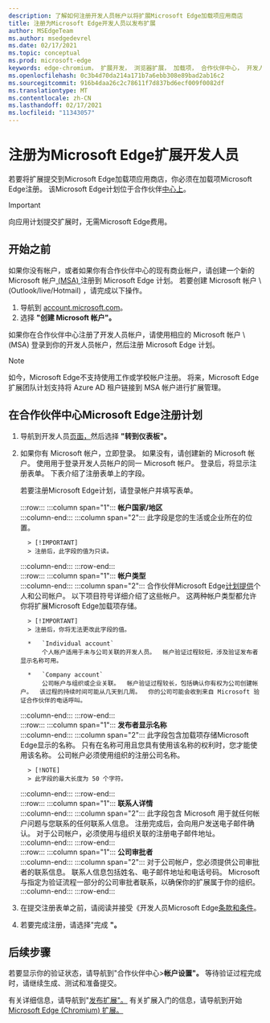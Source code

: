 ```yaml
---
description: 了解如何注册开发人员帐户以将扩展Microsoft Edge加载项应用商店
title: 注册为Microsoft Edge开发人员以发布扩展
author: MSEdgeTeam
ms.author: msedgedevrel
ms.date: 02/17/2021
ms.topic: conceptual
ms.prod: microsoft-edge
keywords: edge-chromium， 扩展开发， 浏览器扩展， 加载项， 合作伙伴中心， 开发人员
ms.openlocfilehash: 0c3b4d70da214a171b7a6ebb308e89bad2ab16c2
ms.sourcegitcommit: 916b4daa26c2c78611f7d837bd6ecf009f0082df
ms.translationtype: MT
ms.contentlocale: zh-CN
ms.lasthandoff: 02/17/2021
ms.locfileid: "11343057"
---
```

# 注册为Microsoft Edge扩展开发人员  

若要将扩展提交到Microsoft Edge加载项应用商店，你必须在加载项Microsoft Edge注册。  该Microsoft Edge计划位于合作伙伴[中心上][MicrosoftPartnerCenter]。  

> [!IMPORTANT]
> 向应用计划提交扩展时，无需Microsoft Edge费用。  

## 开始之前  

如果你没有帐户，或者如果你有合作伙伴中心的现有商业帐户，请创建一个新的 Microsoft 帐户[ (MSA) ][WindowsCommunityEverythingAboutMicrosoftAccounts]注册到 Microsoft Edge 计划。  若要创建 Microsoft 帐户 \ (Outlook/live/Hotmail\) ，请完成以下操作。  

1.  导航到 [account.microsoft.com][MicrosoftAccount]。  
1.  选择 **"创建 Microsoft 帐户"。**  
    
如果你在合作伙伴中心注册了开发人员帐户，请使用相应的 Microsoft 帐户 \ (MSA\) 登录到你的开发人员帐户，然后注册 Microsoft Edge 计划。  

> [!NOTE]
> 如今，Microsoft Edge不支持使用工作或学校帐户注册。  将来，Microsoft Edge扩展团队计划支持将 Azure AD 租户链接到 MSA 帐户进行扩展管理。  

## 在合作伙伴中心Microsoft Edge注册计划  

1.  导航到开发人员[页面，][MicrosoftPartnerCenter]然后选择 **"转到仪表板"。**  
1.  如果你有 Microsoft 帐户，立即登录。  如果没有，请创建新的 Microsoft 帐户。  使用用于登录开发人员帐户的同一 Microsoft 帐户。  登录后，将显示注册表单。 下表介绍了注册表单上的字段。  
    
    若要注册Microsoft Edge计划，请登录帐户并填写表单。  
    
    :::row:::
       :::column span="1":::
          **帐户国家/地区**  
       :::column-end:::
       :::column span="2":::
          此字段是您的生活或企业所在的位置。  
          
          > [!IMPORTANT]
          > 注册后，此字段的值为只读。  
          
       :::column-end:::
    :::row-end:::  
    :::row:::
       :::column span="1":::
          **帐户类型**  
       :::column-end:::
       :::column span="2":::
          合作伙伴Microsoft Edge[计划提供][MicrosoftPartnerCenter]个人和公司帐户。  以下项目符号详细介绍了这些帐户。  这两种帐户类型都允许你将扩展Microsoft Edge加载项存储。  
          
          > [!IMPORTANT]
          > 注册后，你将无法更改此字段的值。  
          
          *   `Individual account`  
              个人帐户适用于未与公司关联的开发人员。  帐户验证过程较短，涉及验证发布者显示名称可用。  

          *   `Company account`  
              公司帐户与组织或企业关联。  帐户验证过程较长，包括确认你有权为公司创建帐户。  该过程的持续时间可能从几天到几周。  你的公司可能会收到来自 Microsoft 验证合作伙伴的电话呼叫。  
              
       :::column-end:::
    :::row-end:::  
    :::row:::
       :::column span="1":::
          **发布者显示名称**  
       :::column-end:::
       :::column span="2":::
          此字段包含加载项存储Microsoft Edge显示的名称。  只有在名称可用且您具有使用该名称的权利时，您才能使用该名称。  公司帐户必须使用组织的注册公司名称。  
          
          > [!NOTE]
          > 此字段的最大长度为 50 个字符。  
          
       :::column-end:::
    :::row-end:::  
    :::row:::
       :::column span="1":::
          **联系人详情**  
       :::column-end:::
       :::column span="2":::
          此字段包含 Microsoft 用于就任何帐户问题与您联系的任何联系人信息。  注册完成后，会向用户发送电子邮件确认。  对于公司帐户，必须使用与组织关联的注册电子邮件地址。  
       :::column-end:::
    :::row-end:::  
    :::row:::
       :::column span="1":::
          **公司审批者**  
       :::column-end:::
       :::column span="2":::
          对于公司帐户，您必须提供公司审批者的联系信息。  联系人信息包括姓名、电子邮件地址和电话号码。  Microsoft 与指定为验证流程一部分的公司审批者联系，以确保你的扩展属于你的组织。  
       :::column-end:::
    :::row-end:::  
    
1.  在提交注册表单之前，请阅读并接受《开发人员Microsoft Edge[条款和条件][MicrosoftAppDeveloperAgreement]。  
1.  若要完成注册，请选择"完成 **"。**  
    
## 后续步骤  

若要显示你的验证状态，请导航到"合作伙伴中心>**帐户设置"。**  等待验证过程完成时，请继续生成、测试和准备提交。  

有关详细信息，请导航到"[发布扩展"。][ExtensionsChromiumPublishExtension]  有关扩展入门的信息，请导航到开始[Microsoft Edge (Chromium) 扩展。][ExtensionsChromiumGettingStartedIndex]  

<!-- links -->  

[ExtensionsChromiumGettingStartedIndex]: ../getting-started/index.md "有关扩展Microsoft Edge (Chromium) 入门|Microsoft Docs"  
[ExtensionsChromiumPublishExtension]:  ./publish-extension.md "发布扩展|Microsoft Docs"  

[MicrosoftAppDeveloperAgreement]:  /legal/windows/agreements/app-developer-agreement "应用开发人员协议|Microsoft Docs"  

[MicrosoftAccount]:  https://account.microsoft.com/account "Microsoft 帐户"  

[MicrosoftPartnerCenter]:  https://partner.microsoft.com/dashboard/microsoftedge/public/login?ref=dd "合作伙伴中心"  

[WindowsCommunityEverythingAboutMicrosoftAccounts]:  https://community.windows.com/stories/everything-you-need-to-know-about-microsoft-accounts "你需要了解的 Microsoft 帐户信息|Windows Community"  
